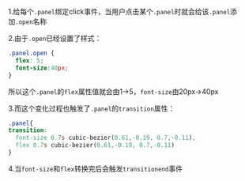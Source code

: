 1.给每个`.panel`绑定click事件，当用户点击某个`.panel`时就会给该`.panel`添加`.open`名称

2.由于`.open`已经设置了样式：

```css
.panel.open {
  flex: 5;
  font-size:40px;
}
```

所以这个`.panel`的`flex`属性值就会由1->5，`font-size`由20px->40px

3.而这个变化过程也触发了`.panel`的`transition`属性：

```css
.panel{
transition:
  font-size 0.7s cubic-bezier(0.61,-0.19, 0.7,-0.11),
  flex 0.7s cubic-bezier(0.61,-0.19, 0.7,-0.11)
}
```

4.当`font-size`和`flex`转换完后会触发`transitionend`事件